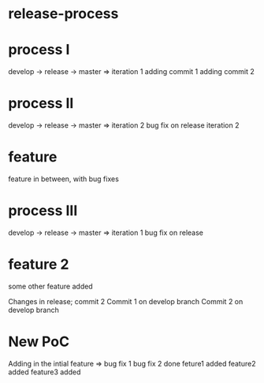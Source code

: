 # release-process

# process I
develop -> release -> master => iteration 1
adding commit 1
adding commit 2

# process II
develop -> release -> master => iteration 2
bug fix on release iteration 2

# feature
feature in between, with bug fixes

# process III
develop -> release -> master => iteration 1
bug fix on release

# feature 2
some other feature added

Changes in release; commit 2
Commit 1 on develop branch
Commit 2 on develop branch

# New PoC
Adding in the intial feature => bug fix 1
bug fix 2 done
feture1 added
feature2 added
feature3 added
